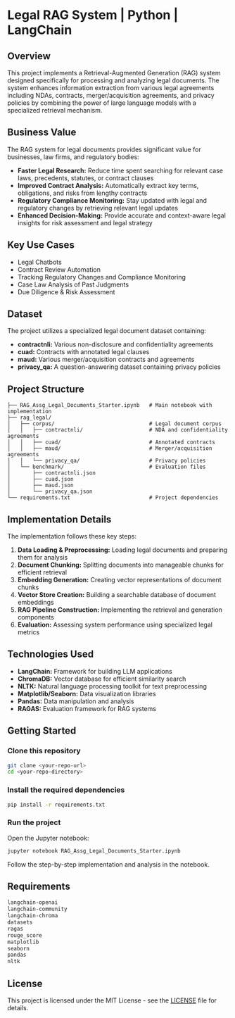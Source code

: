 # Legal RAG System | Python | LangChain #

## Overview  
This project implements a Retrieval-Augmented Generation (RAG) system designed specifically for processing and analyzing legal documents. The system enhances information extraction from various legal agreements including NDAs, contracts, merger/acquisition agreements, and privacy policies by combining the power of large language models with a specialized retrieval mechanism.

## Business Value  
The RAG system for legal documents provides significant value for businesses, law firms, and regulatory bodies:

- **Faster Legal Research:** Reduce time spent searching for relevant case laws, precedents, statutes, or contract clauses  
- **Improved Contract Analysis:** Automatically extract key terms, obligations, and risks from lengthy contracts  
- **Regulatory Compliance Monitoring:** Stay updated with legal and regulatory changes by retrieving relevant legal updates  
- **Enhanced Decision-Making:** Provide accurate and context-aware legal insights for risk assessment and legal strategy  

## Key Use Cases  
- Legal Chatbots  
- Contract Review Automation  
- Tracking Regulatory Changes and Compliance Monitoring  
- Case Law Analysis of Past Judgments  
- Due Diligence & Risk Assessment  

## Dataset  
The project utilizes a specialized legal document dataset containing:

- **contractnli:** Various non-disclosure and confidentiality agreements  
- **cuad:** Contracts with annotated legal clauses  
- **maud:** Various merger/acquisition contracts and agreements  
- **privacy_qa:** A question-answering dataset containing privacy policies  

## Project Structure  
```
├── RAG_Assg_Legal_Documents_Starter.ipynb   # Main notebook with implementation  
├── rag_legal/
│   ├── corpus/                              # Legal document corpus  
│   │   ├── contractnli/                     # NDA and confidentiality agreements  
│   │   ├── cuad/                            # Annotated contracts  
│   │   ├── maud/                            # Merger/acquisition agreements  
│   │   └── privacy_qa/                      # Privacy policies  
│   └── benchmark/                           # Evaluation files  
│       ├── contractnli.json  
│       ├── cuad.json  
│       ├── maud.json  
│       └── privacy_qa.json  
└── requirements.txt                         # Project dependencies  
```

## Implementation Details  
The implementation follows these key steps:

1. **Data Loading & Preprocessing:** Loading legal documents and preparing them for analysis  
2. **Document Chunking:** Splitting documents into manageable chunks for efficient retrieval  
3. **Embedding Generation:** Creating vector representations of document chunks  
4. **Vector Store Creation:** Building a searchable database of document embeddings  
5. **RAG Pipeline Construction:** Implementing the retrieval and generation components  
6. **Evaluation:** Assessing system performance using specialized legal metrics  

## Technologies Used  
- **LangChain:** Framework for building LLM applications  
- **ChromaDB:** Vector database for efficient similarity search  
- **NLTK:** Natural language processing toolkit for text preprocessing  
- **Matplotlib/Seaborn:** Data visualization libraries  
- **Pandas:** Data manipulation and analysis  
- **RAGAS:** Evaluation framework for RAG systems  

## Getting Started  

### Clone this repository  
```bash
git clone <your-repo-url>
cd <your-repo-directory>
```

### Install the required dependencies  
```bash
pip install -r requirements.txt
```

### Run the project  
Open the Jupyter notebook:
```bash
jupyter notebook RAG_Assg_Legal_Documents_Starter.ipynb
```

Follow the step-by-step implementation and analysis in the notebook.

## Requirements  
```bash
langchain-openai  
langchain-community  
langchain-chroma  
datasets  
ragas  
rouge_score  
matplotlib  
seaborn  
pandas  
nltk  
```

## License  
This project is licensed under the MIT License - see the [LICENSE](LICENSE) file for details.
